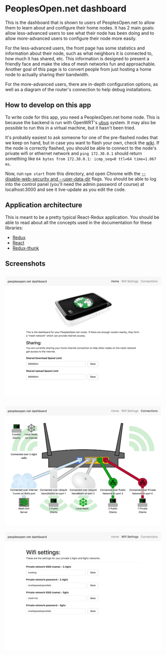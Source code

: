 # PeoplesOpen.net dashboard

This is the dashboard that is shown to users of PeoplesOpen.net to allow them to learn about and configure their home nodes. It has 2 main goals: allow less-advanced users to see what their node has been doing and to allow more-advanced users to configure their node more easily.

For the less-advanced users, the front page has some statistics and information about their node, such as what neighbors it is connected to, how much it has shared, etc. This information is designed to present a friendly face and make the idea of mesh networks fun and approachable. Another goal of this page is to convert people from just hosting a home node to actually sharing their bandwidth.

For the more-advanced users, there are in-depth configuration options, as well as a diagram of the router's connection to help debug installations.

## How to develop on this app

To write code for this app, you need a PeoplesOpen.net home node. This is because the backend is run with OpenWRT's [ubus](https://wiki.openwrt.org/doc/techref/ubus) system. It may also be possible to run this in a virtual machine, but it hasn't been tried.

It's probably easiest to ask someone for one of the pre-flashed nodes that we keep on hand, but in case you want to flash your own, check the [wiki](https://sudoroom.org/wiki/Mesh/WalkThrough). If the node is correctly flashed, you should be able to connect to the node's private wifi or ethernet network and `ping 172.30.0.1` should return something like `64 bytes from 172.30.0.1: icmp_seq=0 ttl=64 time=1.067 ms`.

Now, run `npm start` from this directory, and open Chrome with the [--disable-web-security and --user-data-dir](http://stackoverflow.com/questions/3102819/disable-same-origin-policy-in-chrome) flags. You should be able to log into the control panel (you'll need the admin password of course) at localhost:3000 and see it live-update as you edit the code.

## Application architecture

This is meant to be a pretty typical React-Redux application. You should be able to read about all the concepts used in the documentation for these libraries:

- [Redux](http://redux.js.org)
- [React](https://facebook.github.io/react/)
- [Redux-thunk](https://github.com/gaearon/redux-thunk)

## Screenshots

![](homeScreen.png)
----
![](connectionsScreen.png)
----
![](wifiSettingsScreen.png)